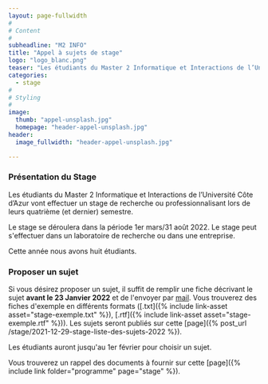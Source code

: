 ```yaml
---
layout: page-fullwidth
#
# Content
#
subheadline: "M2 INFO"
title: "Appel à sujets de stage"
logo: "logo_blanc.png"
teaser: "Les étudiants du Master 2 Informatique et Interactions de l’Université Côte d’Azur vont effectuer un stage de recherche ou professionnalisant lors de leur quatrième (et dernier) semestre."
categories:
  - stage
#
# Styling
#
image:
  thumb: "appel-unsplash.jpg"
  homepage: "header-appel-unsplash.jpg"
header:
  image_fullwidth: "header-appel-unsplash.jpg"

---
```


### Présentation du Stage ###
Les étudiants du Master 2 Informatique et Interactions de l’Université Côte d’Azur vont effectuer un stage de recherche ou professionnalisant lors de leurs quatrième (et dernier) semestre.

Le stage se déroulera dans la période 1er mars/31 août 2022. Le stage peut s'effectuer dans un laboratoire de recherche ou dans une entreprise.

Cette année nous avons huit étudiants.

### Proposer un sujet ###

Si vous désirez proposer un sujet, il suffit de remplir une fiche décrivant le sujet **avant le 23 Janvier 2022** et de l'envoyer par [mail](mailto:enrico.formenti@univ-cotedazur.fr). Vous trouverez des fiches d'exemple en différents formats ([.txt]({% include link-asset asset="stage-exemple.txt" %}), [.rtf]({% include link-asset asset="stage-exemple.rtf" %})). Les sujets seront publiés sur cette [page]({% post_url /stage/2021-12-29-stage-liste-des-sujets-2022 %}).

Les étudiants auront jusqu'au 1er février pour choisir un sujet.

Vous trouverez un rappel des documents à fournir sur cette [page]({% include link folder="programme" page="stage" %}).
